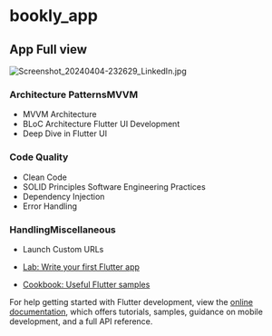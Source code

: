 # bookly_app


## App Full view 

![Screenshot_20240404-232629_LinkedIn.jpg](https://github.com/kareemabdeen/Bookly_app/assets/118139061/abd87fcd-8052-4a36-8015-ad218d745a82)


### Architecture PatternsMVVM 
- MVVM Architecture
- BLoC Architecture
Flutter UI Development
- Deep Dive in Flutter UI
### Code Quality
- Clean Code
- SOLID Principles
Software Engineering Practices
- Dependency Injection
- Error Handling 
### HandlingMiscellaneous
- Launch Custom URLs

- [Lab: Write your first Flutter app](https://docs.flutter.dev/get-started/codelab)
- [Cookbook: Useful Flutter samples](https://docs.flutter.dev/cookbook)

For help getting started with Flutter development, view the
[online documentation](https://docs.flutter.dev/), which offers tutorials,
samples, guidance on mobile development, and a full API reference.
